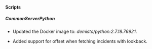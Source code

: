 
#### Scripts

##### CommonServerPython
- Updated the Docker image to: *demisto/python:2.7.18.76921*.

- Added support for offset when fetching incidents with lookback.
